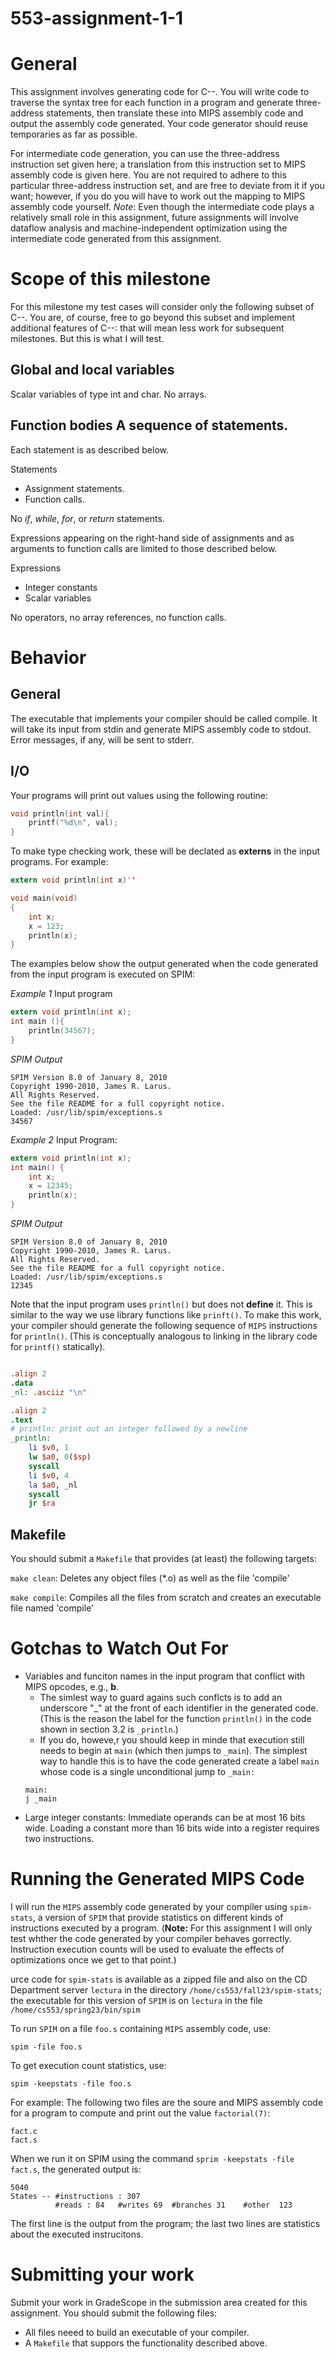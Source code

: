 # 553-assignment-1-1


# General
This assignment involves generating code for C--. 
You will write code to traverse the syntax tree for each function in a program and generate three-address statements, then translate these into MIPS assembly code and output the assembly code generated.
Your code generator should reuse temporaries as far as possible.

For intermediate code generation, you can use the three-address instruction set given here; a translation from this instruction set to MIPS assembly code is given here.
You are not required to adhere to this particular three-address instruction set, and are free to deviate from it if you want; however, if you do you will have to work out the mapping to MIPS assembly code yourself.
*Note*: Even though the intermediate code plays a relatively small role in this assignment, future assignments will involve dataflow analysis and machine-independent optimization using the intermediate code generated from this assignment.

# Scope of this milestone
For this milestone my test cases will consider only the following subset of C--. 
You are, of course, free to go beyond this subset and implement additional features of C--: that will mean less work for subsequent milestones.
But this is what I will test.
## Global and local variables 
Scalar variables of type int and char. No arrays.

## Function bodies A sequence of statements.
Each statement is as described below. 

Statements
- Assignment statements.
- Function calls.

No *if*, *while*, *for*, or *return* statements.

Expressions appearing on the right-hand side of assignments and as arguments to function calls are limited to those described below.

Expressions
- Integer constants
- Scalar variables

No operators, no array references, no function calls.

# Behavior
## General
The executable that implements your compiler should be called compile. It will take its input from stdin and generate MIPS assembly code to stdout. Error messages, if any, will be sent to stderr.

## I/O
Your programs will print out values using the following routine:

```c
void println(int val){
    printf("%d\n", val);
}
```
To make type checking work, these will be declated as **externs** in the input programs. For example:
```c 
extern void println(int x)''

void main(void)
{
    int x;
    x = 123;
    println(x);
}
```

The examples below show the output generated when the code generated from the input program is executed on SPIM:

*Example 1*
Input program
```c 
extern void println(int x);
int main (){
    println(34567);
}
```
*SPIM Output*
```
SPIM Version 8.0 of January 8, 2010
Copyright 1990-2010, James R. Larus.
All Rights Reserved.
See the file README for a full copyright notice.
Loaded: /usr/lib/spim/exceptions.s
34567
```

*Example 2* 
Input Program:
```c 
extern void println(int x);
int main() {
    int x;
    x = 12345;
    println(x);
}
```
*SPIM Output*
```
SPIM Version 8.0 of January 8, 2010
Copyright 1990-2010, James R. Larus.
All Rights Reserved.
See the file README for a full copyright notice.
Loaded: /usr/lib/spim/exceptions.s
12345
```


Note that the input program uses `println()` but does not **define** it.
This is similar to the way we use library functions like `prinft()`.
To make this work, your compiler should generate the following sequence of `MIPS` instructions for `println()`.
(This is conceptually analogous to linking in the library code for `printf()` statically).

```mips

.align 2
.data
_nl: .asciiz "\n"

.align 2
.text
# println: print out an integer followed by a newline
_println:
    li $v0, 1
    lw $a0, 0($sp)
    syscall
    li $v0, 4
    la $a0, _nl
    syscall
    jr $ra
```


## Makefile
You should submit a `Makefile` that provides (at least) the following targets:

`make clean`: Deletes any object files (*.o) as well as the file 'compile'

`make compile`: Compiles all the files from scratch and creates an executable file named 'compile'



# Gotchas to Watch Out For

- Variables and funciton names in the input program that conflict with MIPS opcodes, e.g., **b**. 
    - The simlest way to guard agains such conflcts is to add an underscore "_" at the front of each identifier in the generated code. (This is the reason the label for the function `println()` in the code shown in section 3.2 is `_println`.)
    - If you do, howeve,r you should keep in minde that execution still needs to begin at `main` (which then jumps to `_main`). The simplest way to handle this is to have the code generated create a label `main` whose code is a single unconditional jump to `_main:`
    ```
    main:
    j _main
    ```
- Large integer constants: Immediate operands can be at most 16 bits wide. Loading a constant more than 16 bits wide into a register requires two instructions.


# Running the Generated MIPS Code
I will run the `MIPS` assembly code generated by your compiler using `spim-stats`, a version of `SPIM` that provide statistics on different kinds of instructions executed by a program.
(**Note:** For this assignment I will only test whther the code generated by your compiler behaves gorrectly.
Instruction execution counts will be used to evaluate the effects of optimizations once we get to that point.)






urce code for `spim-stats` is available as a zipped file and also on the CD Department server `lectura` in the directory `/home/cs553/fall23/spim-stats`; the executable for this version of `SPIM` is on `lectura` in the file `/home/cs553/spring23/bin/spim`

To run `SPIM` on a file `foo.s` containing `MIPS` assembly code, use:

```
spim -file foo.s
```

To get execution count statistics, use:
```
spim -keepstats -file foo.s
```

For example: The following two files are the soure and MIPS assembly code for a program to compute and print out the value `factorial(7)`:
```
fact.c
fact.s
```

When we run it on SPIM using the command `sprim -keepstats -file fact.s`, the generated output is:

```
5040
States -- #instructions : 307
          #reads : 84   #writes 69  #branches 31    #other  123
```

The first line is the output from the program; the last two lines are statistics about the executed instrucitons.

# Submitting your work
Submit your work in GradeScope in the submission area created for this assignment. You should submit the following files:

- All files neeed to build an executable of your compiler.
- A `Makefile` that suppors the functionality described above.



























